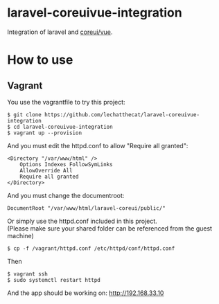 # laravel-coreuivue-integration
Integration of laravel and [coreui/vue](https://github.com/coreui/coreui-vue).

# How to use
## Vagrant
You use the vagrantfile to try this project:
```
$ git clone https://github.com/lechatthecat/laravel-coreuivue-integration
$ cd laravel-coreuivue-integration
$ vagrant up --provision
```

And you must edit the httpd.conf to allow "Require all granted":
```
<Directory "/var/www/html" />
    Options Indexes FollowSymLinks
    AllowOverride All
    Require all granted
</Directory>
```
And you must change the documentroot:
```
DocumentRoot "/var/www/html/laravel-coreui/public/"
```

Or simply use the httpd.conf included in this project.  
(Please make sure your shared folder can be referenced from the guest machine)
```
$ cp -f /vagrant/httpd.conf /etc/httpd/conf/httpd.conf
```

Then 
```
$ vagrant ssh
$ sudo systemctl restart httpd
```
And the app should be working on: http://192.168.33.10
